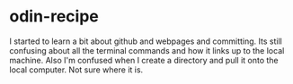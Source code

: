 # odin-recipe
I started to learn a bit about github and webpages and committing. Its still confusing about all the terminal commands and how it links up to the local machine. Also I'm confused when I create a directory and pull it onto the local computer. Not sure where it is. 